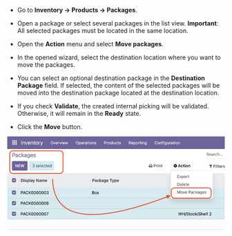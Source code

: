 - Go to **Inventory -> Products -> Packages**.

- Open a package or select several packages in the list view. **Important**: All selected packages must be located in the same location.

- Open the **Action** menu and select **Move packages**.

- In the opened wizard, select the destination location where you want to move the packages.

- You can select an optional destination package in the **Destination Package** field. If selected, the content of the selected packages will be moved into the destination package located at the destination location.

- If you check **Validate**, the created internal picking will be validated. Otherwise, it will remain in the **Ready** state.

- Click the **Move** button.

![Package Fast Move Action](../static/img/package_fast_move_action.png)